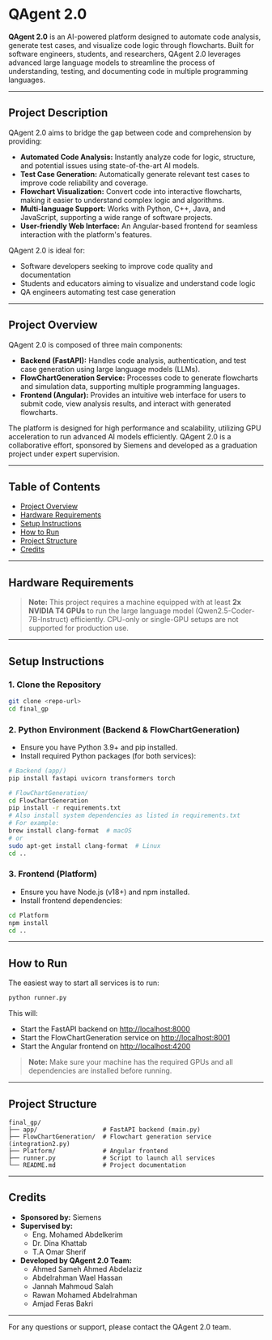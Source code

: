 # QAgent 2.0

**QAgent 2.0** is an AI-powered platform designed to automate code analysis, generate test cases, and visualize code logic through flowcharts. Built for software engineers, students, and researchers, QAgent 2.0 leverages advanced large language models to streamline the process of understanding, testing, and documenting code in multiple programming languages.

---

## Project Description
QAgent 2.0 aims to bridge the gap between code and comprehension by providing:
- **Automated Code Analysis:** Instantly analyze code for logic, structure, and potential issues using state-of-the-art AI models.
- **Test Case Generation:** Automatically generate relevant test cases to improve code reliability and coverage.
- **Flowchart Visualization:** Convert code into interactive flowcharts, making it easier to understand complex logic and algorithms.
- **Multi-language Support:** Works with Python, C++, Java, and JavaScript, supporting a wide range of software projects.
- **User-friendly Web Interface:** An Angular-based frontend for seamless interaction with the platform's features.

QAgent 2.0 is ideal for:
- Software developers seeking to improve code quality and documentation
- Students and educators aiming to visualize and understand code logic
- QA engineers automating test case generation

---

## Project Overview
QAgent 2.0 is composed of three main components:
- **Backend (FastAPI):** Handles code analysis, authentication, and test case generation using large language models (LLMs).
- **FlowChartGeneration Service:** Processes code to generate flowcharts and simulation data, supporting multiple programming languages.
- **Frontend (Angular):** Provides an intuitive web interface for users to submit code, view analysis results, and interact with generated flowcharts.

The platform is designed for high performance and scalability, utilizing GPU acceleration to run advanced AI models efficiently. QAgent 2.0 is a collaborative effort, sponsored by Siemens and developed as a graduation project under expert supervision.

---

## Table of Contents
- [Project Overview](#project-overview)
- [Hardware Requirements](#hardware-requirements)
- [Setup Instructions](#setup-instructions)
- [How to Run](#how-to-run)
- [Project Structure](#project-structure)
- [Credits](#credits)

---

## Hardware Requirements
> **Note:** This project requires a machine equipped with at least **2x NVIDIA T4 GPUs** to run the large language model (Qwen2.5-Coder-7B-Instruct) efficiently. CPU-only or single-GPU setups are not supported for production use.

---

## Setup Instructions

### 1. Clone the Repository
```bash
git clone <repo-url>
cd final_gp
```

### 2. Python Environment (Backend & FlowChartGeneration)
- Ensure you have Python 3.9+ and pip installed.
- Install required Python packages (for both services):

```bash
# Backend (app/)
pip install fastapi uvicorn transformers torch

# FlowChartGeneration/
cd FlowChartGeneration
pip install -r requirements.txt
# Also install system dependencies as listed in requirements.txt
# For example:
brew install clang-format  # macOS
# or
sudo apt-get install clang-format  # Linux
cd ..
```

### 3. Frontend (Platform)
- Ensure you have Node.js (v18+) and npm installed.
- Install frontend dependencies:

```bash
cd Platform
npm install
cd ..
```

---

## How to Run

The easiest way to start all services is to run:

```bash
python runner.py
```

This will:
- Start the FastAPI backend on [http://localhost:8000](http://localhost:8000)
- Start the FlowChartGeneration service on [http://localhost:8001](http://localhost:8001)
- Start the Angular frontend on [http://localhost:4200](http://localhost:4200)

> **Note:** Make sure your machine has the required GPUs and all dependencies are installed before running.

---

## Project Structure
```
final_gp/
├── app/                  # FastAPI backend (main.py)
├── FlowChartGeneration/  # Flowchart generation service (integration2.py)
├── Platform/             # Angular frontend
├── runner.py             # Script to launch all services
└── README.md             # Project documentation
```

---

## Credits
- **Sponsored by:** Siemens
- **Supervised by:**
  - Eng. Mohamed Abdelkerim
  - Dr. Dina Khattab
  - T.A Omar Sherif
- **Developed by QAgent 2.0 Team:**
  - Ahmed Sameh Ahmed Abdelaziz
  - Abdelrahman Wael Hassan
  - Jannah Mahmoud Salah
  - Rawan Mohamed Abdelrahman
  - Amjad Feras Bakri

---

For any questions or support, please contact the QAgent 2.0 team.
